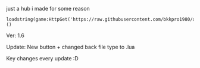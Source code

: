 just a hub i made for some reason

```
loadstring(game:HttpGet('https://raw.githubusercontent.com/bkkpro1980/aHubThatShouldntExist/main/Main.lua'))()
```

Ver: 1.6

Update: New button + changed back file type to .lua

Key changes every update :D

